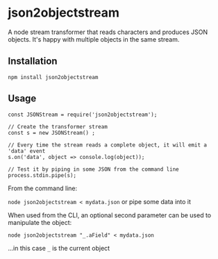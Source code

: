 # json2objectstream

A node stream transformer that reads characters and produces JSON objects. It's happy with multiple objects in the same stream.

## Installation

```
npm install json2objectstream
```

## Usage

```
const JSONStream = require('json2objectstream');

// Create the transformer stream
const s = new JSONStream() ;

// Every time the stream reads a complete object, it will emit a 'data' event
s.on('data', object => console.log(object));

// Test it by piping in some JSON from the command line
process.stdin.pipe(s);
```

From the command line:

`node json2objectstream < mydata.json`    or pipe some data into it

When used from the CLI, an optional second parameter can be used to manipulate the object:

`node json2objectstream "_.aField" < mydata.json`

...in this case `_` is the current object


